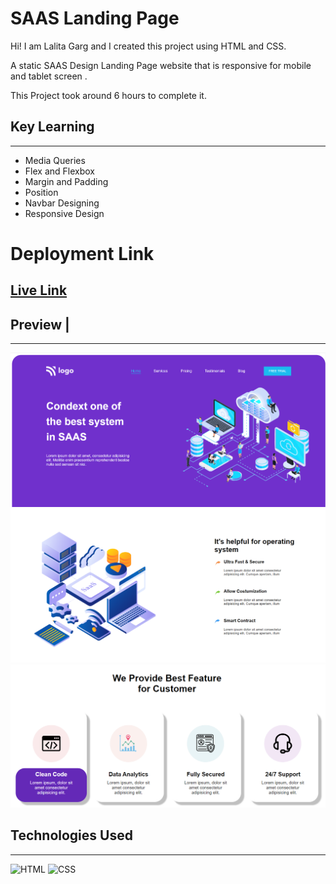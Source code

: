 # SAAS Landing Page
Hi! I am Lalita Garg and I created this project using HTML and CSS.

A static SAAS Design Landing Page website that is responsive for mobile and tablet screen .

This Project took around 6 hours to complete it.

## Key Learning 
***
- Media Queries 
- Flex and Flexbox
- Margin and Padding 
- Position 
- Navbar Designing 
- Responsive Design

# Deployment Link
## [Live Link](https://saas-landing-website.netlify.app/)
## Preview |
***

![ScreenShot](./screenshots/screenshot-1.PNG)
![ScreenShot](./screenshots/screenshot-2.PNG)
![ScreenShot](./screenshots/screenshot-3.PNG)
<!-- ## Desktop view


## Tablet View


## Mobile View -->





## Technologies Used 
***
![HTML](https://img.shields.io/badge/HTML5-E34F26?style=for-the-badge&logo=html5&logoColor=white)
![CSS](	https://img.shields.io/badge/CSS3-1572B6?style=for-the-badge&logo=css3&logoColor=white)


